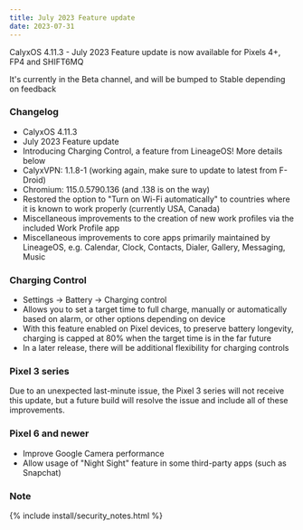 ```yaml
---
title: July 2023 Feature update
date: 2023-07-31
---
```


CalyxOS 4.11.3 - July 2023 Feature update is now available for Pixels 4+, FP4 and SHIFT6MQ

It's currently in the Beta channel, and will be bumped to Stable depending on feedback

### Changelog
* CalyxOS 4.11.3
* July 2023 Feature update
* Introducing Charging Control, a feature from LineageOS! More details below
* CalyxVPN: 1.1.8-1 (working again, make sure to update to latest from F-Droid)
* Chromium: 115.0.5790.136 (and .138 is on the way)
* Restored the option to "Turn on Wi-Fi automatically" to countries where it is known to work properly (currently USA, Canada)
* Miscellaneous improvements to the creation of new work profiles via the included Work Profile app
* Miscellaneous improvements to core apps primarily maintained by LineageOS, e.g. Calendar, Clock, Contacts, Dialer, Gallery, Messaging, Music

### Charging Control
* Settings -> Battery -> Charging control
* Allows you to set a target time to full charge, manually or automatically based on alarm, or other options depending on device
* With this feature enabled on Pixel devices, to preserve battery longevity, charging is capped at 80% when the target time is in the far future
* In a later release, there will be additional flexibility for charging controls

### Pixel 3 series
Due to an unexpected last-minute issue, the Pixel 3 series will not receive this update, but a future build will resolve the issue and include all of these improvements.

### Pixel 6 and newer
* Improve Google Camera performance
* Allow usage of "Night Sight" feature in some third-party apps (such as Snapchat)

### Note

{% include install/security_notes.html %}
